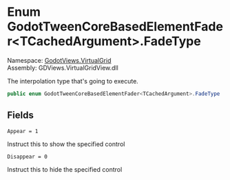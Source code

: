# <a id="GodotViews_VirtualGrid_GodotTweenCoreBasedElementFader_1_FadeType"></a> Enum GodotTweenCoreBasedElementFader<TCachedArgument\>.FadeType

Namespace: [GodotViews.VirtualGrid](GodotViews.VirtualGrid.md)  
Assembly: GDViews.VirtualGridView.dll  

The interpolation type that's going to execute.

```csharp
public enum GodotTweenCoreBasedElementFader<TCachedArgument>.FadeType
```

## Fields

`Appear = 1` 

Instruct this <xref href="GodotViews.VirtualGrid.IGodotTweenFader" data-throw-if-not-resolved="false"></xref> to show the specified control



`Disappear = 0` 

Instruct this <xref href="GodotViews.VirtualGrid.IGodotTweenFader" data-throw-if-not-resolved="false"></xref> to hide the specified control



